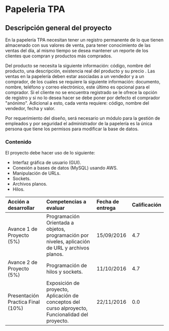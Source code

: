 # Papeleria TPA

## Descripción general del proyecto


En la papelería TPA necesitan tener un registro permanente de lo que tienen almacenado con sus valores de venta, para tener conocimiento de las ventas del día, al mismo tiempo se desea mantener un reporte de los clientes que compran y productos más comprados.

Del producto se necesita la siguiente información: código, nombre del producto, una descripción, existencia real del producto y su precio
.
Las ventas en la papelería deben estar asociadas a un vendedor y a un comprador, de los cuales se requiere la siguiente información: documento, nombre, teléfono y correo electrónico, este último es opcional para el comprador. Si el cliente no se encuentra registrado se le ofrece la opción de registro y si no lo desea hacer se debe poner por defecto el comprador "anónimo". Adicional a esto, cada venta requiere: código, nombre del vendedor, fecha y valor.

Por requerimiento del diseño, será necesario un módulo para la gestión de empleados y por seguridad el administrador de la papelería es la única persona que tiene los permisos para modificar la base de datos.


### Contenido
El proyecto debe hacer uso de lo siguiente:

* Interfaz gráfica de usuario (GUI).
* Conexión a bases de datos (MySQL) usando AWS.
* Manipulación de URLs.
* Sockets.
* Archivos planos.
* Hilos.

| Acción a desarrollar | Competencias a evaluar  | Fecha de entrega | Calificación
| :------------- | :------------ | :------------ | :------------ |
| Avance 1 de Proyecto (5%) |  Programación Orientada a objetos, programación por niveles, aplicación de URL y archivos planos.  |15/09/2016 | 4.7
|Avance 2 de Proyecto (5%)|Programación de hilos y sockets.|11/10/2016| 4.7
|Presentación Practica Final (10%)|Exposición de proyecto, Aplicación de conceptos del curso alproyecto, Funcionalidad del proyecto.| 22/11/2016 | 0.0
